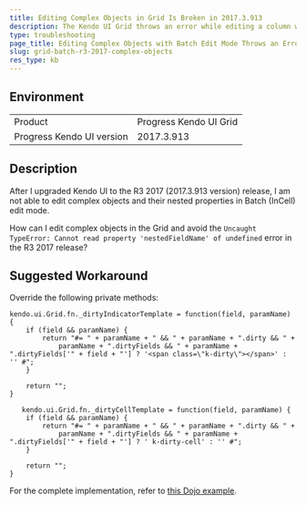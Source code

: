 ```yaml
---
title: Editing Complex Objects in Grid Is Broken in 2017.3.913
description: The Kendo UI Grid throws an error while editing a column which is bound to a nested property in the R3 2017 (2017.3.913 version) release.
type: troubleshooting
page_title: Editing Complex Objects with Batch Edit Mode Throws an Error in the R3 2017 Release | Kendo UI Grid
slug: grid-batch-r3-2017-complex-objects
res_type: kb
---
```


## Environment

<table>
 <tr>
  <td>Product</td>
  <td>Progress Kendo UI Grid</td>
 </tr>
 <tr>
  <td>Progress Kendo UI version</td>
  <td>2017.3.913</td>
 </tr>
</table>

## Description

After I upgraded Kendo UI to the R3 2017 (2017.3.913 version) release, I am not able to edit complex objects and their nested properties in Batch (InCell) edit mode.

How can I edit complex objects in the Grid and avoid the `Uncaught TypeError: Cannot read property 'nestedFieldName' of undefined` error in the R3 2017 release?

## Suggested Workaround

Override the following private methods:

```
kendo.ui.Grid.fn._dirtyIndicatorTemplate = function(field, paramName) {
    if (field && paramName) {
        return "#= " + paramName + " && " + paramName + ".dirty && " +
            paramName + ".dirtyFields && " + paramName + ".dirtyFields['" + field + "'] ? '<span class=\"k-dirty\"></span>' : '' #";
    }

    return "";
}

   kendo.ui.Grid.fn._dirtyCellTemplate = function(field, paramName) {
    if (field && paramName) {
        return "#= " + paramName + " && " + paramName + ".dirty && " +
            paramName + ".dirtyFields && " + paramName + ".dirtyFields['" + field + "'] ? ' k-dirty-cell' : '' #";
    }

    return "";
}
```

For the complete implementation, refer to [this Dojo example](http://dojo.telerik.com/aFEjIN).
